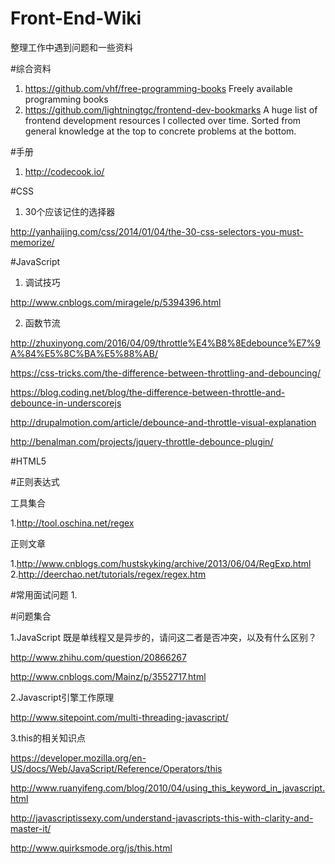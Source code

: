 Front-End-Wiki
==============

整理工作中遇到问题和一些资料

#综合资料

1. https://github.com/vhf/free-programming-books   Freely available programming books
2. https://github.com/lightningtgc/frontend-dev-bookmarks   A huge list of frontend development resources I collected over time. Sorted from general knowledge at the top to concrete problems at the bottom.

#手册
1. http://codecook.io/


#CSS
1. 30个应该记住的选择器

http://yanhaijing.com/css/2014/01/04/the-30-css-selectors-you-must-memorize/

#JavaScript

1. 调试技巧

http://www.cnblogs.com/miragele/p/5394396.html

2. 函数节流

http://zhuxinyong.com/2016/04/09/throttle%E4%B8%8Edebounce%E7%9A%84%E5%8C%BA%E5%88%AB/

https://css-tricks.com/the-difference-between-throttling-and-debouncing/

https://blog.coding.net/blog/the-difference-between-throttle-and-debounce-in-underscorejs

http://drupalmotion.com/article/debounce-and-throttle-visual-explanation

http://benalman.com/projects/jquery-throttle-debounce-plugin/




#HTML5

#正则表达式

工具集合

1.http://tool.oschina.net/regex

正则文章

1.http://www.cnblogs.com/hustskyking/archive/2013/06/04/RegExp.html
2.http://deerchao.net/tutorials/regex/regex.htm

#常用面试问题
1. 


#问题集合

1.JavaScript 既是单线程又是异步的，请问这二者是否冲突，以及有什么区别？ 

http://www.zhihu.com/question/20866267

http://www.cnblogs.com/Mainz/p/3552717.html


2.Javascript引擎工作原理

http://www.sitepoint.com/multi-threading-javascript/


3.this的相关知识点

https://developer.mozilla.org/en-US/docs/Web/JavaScript/Reference/Operators/this

http://www.ruanyifeng.com/blog/2010/04/using_this_keyword_in_javascript.html

http://javascriptissexy.com/understand-javascripts-this-with-clarity-and-master-it/

http://www.quirksmode.org/js/this.html






